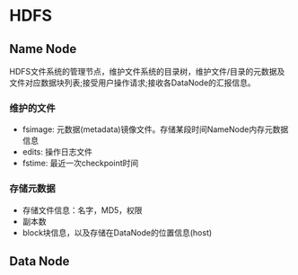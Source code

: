 #                                               HDFS

## Name Node
   HDFS文件系统的管理节点，维护文件系统的目录树，维护文件/目录的元数据及文件对应数据块列表;接受用户操作请求;接收各DataNode的汇报信息。
### 维护的文件
   - fsimage: 元数据(metadata)镜像文件。存储某段时间NameNode内存元数据信息
   - edits: 操作日志文件
   - fstime: 最近一次checkpoint时间
   
### 存储元数据
   - 存储文件信息：名字，MD5，权限
   - 副本数
   - block块信息，以及存储在DataNode的位置信息(host)

## Data Node
###
